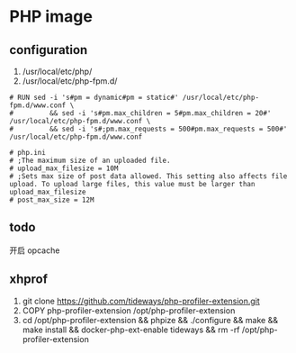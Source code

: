 # PHP image

## configuration

1. /usr/local/etc/php/
2. /usr/local/etc/php-fpm.d/

```
# RUN sed -i 's#pm = dynamic#pm = static#' /usr/local/etc/php-fpm.d/www.conf \
#         && sed -i 's#pm.max_children = 5#pm.max_children = 20#' /usr/local/etc/php-fpm.d/www.conf \
#         && sed -i 's#;pm.max_requests = 500#pm.max_requests = 500#' /usr/local/etc/php-fpm.d/www.conf

# php.ini
# ;The maximum size of an uploaded file.
# upload_max_filesize = 10M
# ;Sets max size of post data allowed. This setting also affects file upload. To upload large files, this value must be larger than upload_max_filesize
# post_max_size = 12M
```

## todo
开启 opcache

## xhprof

1. git clone https://github.com/tideways/php-profiler-extension.git
2. COPY php-profiler-extension /opt/php-profiler-extension
3. cd /opt/php-profiler-extension && phpize && ./configure && make && make install && docker-php-ext-enable tideways && rm -rf /opt/php-profiler-extension

